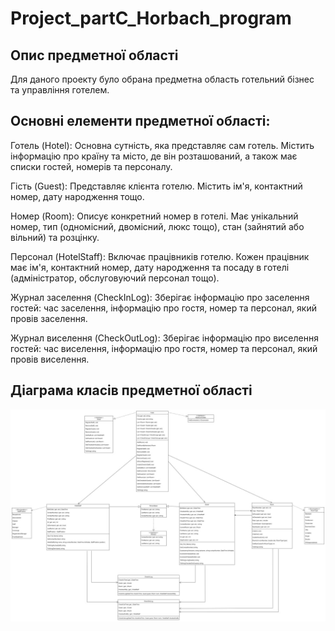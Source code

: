 # Project_partC_Horbach_program

## Опис предметної області

Для даного проекту було обрана предметна область готельний бізнес та управління готелем.

## Основні елементи предметної області:

Готель (Hotel): Основна сутність, яка представляє сам готель. Містить інформацію про країну та місто, де він розташований, а також має списки гостей, номерів та персоналу.

Гість (Guest): Представляє клієнта готелю. Містить ім'я, контактний номер, дату народження тощо.

Номер (Room): Описує конкретний номер в готелі. Має унікальний номер, тип (одномісний, двомісний, люкс тощо), стан (зайнятий або вільний) та розцінку.

Персонал (HotelStaff): Включає працівників готелю. Кожен працівник має ім'я, контактний номер, дату народження та посаду в готелі (адміністратор, обслуговуючий персонал тощо).

Журнал заселення (CheckInLog): Зберігає інформацію про заселення гостей: час заселення, інформацію про гостя, номер та персонал, який провів заселення.

Журнал виселення (CheckOutLog): Зберігає інформацію про виселення гостей: час виселення, інформацію про гостя, номер та персонал, який провів виселення.

## Діаграма класів предметної області
![Діаграма класів предметної області](diagrama_class.jpg)
